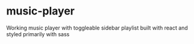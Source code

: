 # music-player

Working music player with toggleable sidebar playlist built with react and styled primarily with sass

